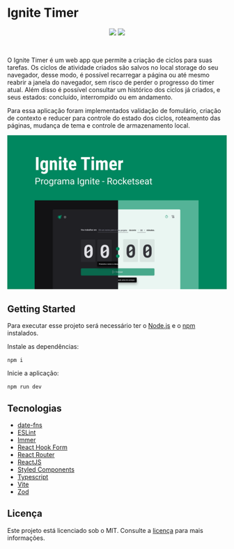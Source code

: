# Ignite Timer

<p align="center">
  <img src="https://img.shields.io/badge/developer-jfilipedias-blue">
  <img src="https://img.shields.io/github/license/jfilipedias/ignite-timer">
</p>
<br>

O Ignite Timer é um web app que permite a criação de ciclos para suas tarefas. Os ciclos de atividade criados são salvos no local storage do seu navegador, desse modo, é possível recarregar a página ou até mesmo reabrir a janela do navegador, sem risco de perder o progresso do timer atual. Além disso é possível consultar um histórico dos ciclos já criados, e seus estados: concluído, interrompido ou em andamento.

Para essa aplicação foram implementados validação de fomulário, criação de contexto e reducer para controle do estado dos ciclos, roteamento das páginas, mudança de tema e controle de armazenamento local.

<div align="center">
  <img alt="Image apresentando a interface do projeto ignite timer" title="Ignite Timer" src="./docs/cover.png" />
</div>

## Getting Started

Para executar esse projeto será necessário ter o [Node.js](https://nodejs.org/) e o [npm](https://www.npmjs.com/) instalados.

Instale as dependências:

```shell
npm i
```

Inicie a aplicação:

```shell
npm run dev
```

## Tecnologias

- [date-fns](https://date-fns.org/)
- [ESLint](https://eslint.org/)
- [Immer](https://immerjs.github.io/immer/)
- [React Hook Form](https://react-hook-form.com/)
- [React Router](https://reactrouter.com/en/main)
- [ReactJS](https://reactjs.org/)
- [Styled Components](https://styled-components.com/)
- [Typescript](https://typescriptlang.org/)
- [Vite](https://vitejs.dev/)
- [Zod](https://zod.dev/)

## Licença

Este projeto está licenciado sob o MIT. Consulte a [licença](LICENSE) para mais informações.
